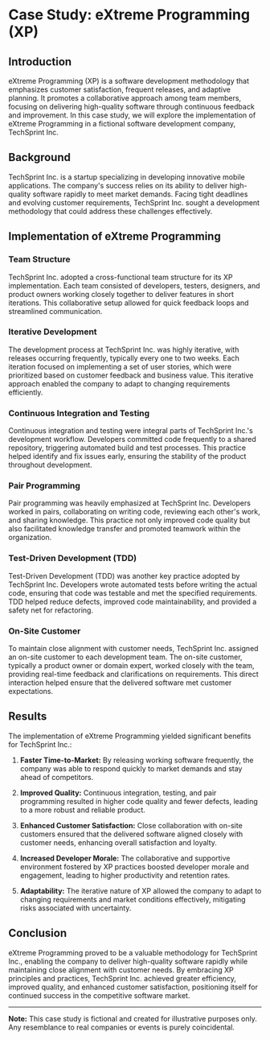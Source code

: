 # Case Study: eXtreme Programming (XP)

## Introduction

eXtreme Programming (XP) is a software development methodology that emphasizes customer satisfaction, frequent releases, and adaptive planning. It promotes a collaborative approach among team members, focusing on delivering high-quality software through continuous feedback and improvement. In this case study, we will explore the implementation of eXtreme Programming in a fictional software development company, TechSprint Inc.

## Background

TechSprint Inc. is a startup specializing in developing innovative mobile applications. The company's success relies on its ability to deliver high-quality software rapidly to meet market demands. Facing tight deadlines and evolving customer requirements, TechSprint Inc. sought a development methodology that could address these challenges effectively.

## Implementation of eXtreme Programming

### Team Structure

TechSprint Inc. adopted a cross-functional team structure for its XP implementation. Each team consisted of developers, testers, designers, and product owners working closely together to deliver features in short iterations. This collaborative setup allowed for quick feedback loops and streamlined communication.

### Iterative Development

The development process at TechSprint Inc. was highly iterative, with releases occurring frequently, typically every one to two weeks. Each iteration focused on implementing a set of user stories, which were prioritized based on customer feedback and business value. This iterative approach enabled the company to adapt to changing requirements efficiently.

### Continuous Integration and Testing

Continuous integration and testing were integral parts of TechSprint Inc.'s development workflow. Developers committed code frequently to a shared repository, triggering automated build and test processes. This practice helped identify and fix issues early, ensuring the stability of the product throughout development.

### Pair Programming

Pair programming was heavily emphasized at TechSprint Inc. Developers worked in pairs, collaborating on writing code, reviewing each other's work, and sharing knowledge. This practice not only improved code quality but also facilitated knowledge transfer and promoted teamwork within the organization.

### Test-Driven Development (TDD)

Test-Driven Development (TDD) was another key practice adopted by TechSprint Inc. Developers wrote automated tests before writing the actual code, ensuring that code was testable and met the specified requirements. TDD helped reduce defects, improved code maintainability, and provided a safety net for refactoring.

### On-Site Customer

To maintain close alignment with customer needs, TechSprint Inc. assigned an on-site customer to each development team. The on-site customer, typically a product owner or domain expert, worked closely with the team, providing real-time feedback and clarifications on requirements. This direct interaction helped ensure that the delivered software met customer expectations.

## Results

The implementation of eXtreme Programming yielded significant benefits for TechSprint Inc.:

1. **Faster Time-to-Market:** By releasing working software frequently, the company was able to respond quickly to market demands and stay ahead of competitors.

2. **Improved Quality:** Continuous integration, testing, and pair programming resulted in higher code quality and fewer defects, leading to a more robust and reliable product.

3. **Enhanced Customer Satisfaction:** Close collaboration with on-site customers ensured that the delivered software aligned closely with customer needs, enhancing overall satisfaction and loyalty.

4. **Increased Developer Morale:** The collaborative and supportive environment fostered by XP practices boosted developer morale and engagement, leading to higher productivity and retention rates.

5. **Adaptability:** The iterative nature of XP allowed the company to adapt to changing requirements and market conditions effectively, mitigating risks associated with uncertainty.

## Conclusion

eXtreme Programming proved to be a valuable methodology for TechSprint Inc., enabling the company to deliver high-quality software rapidly while maintaining close alignment with customer needs. By embracing XP principles and practices, TechSprint Inc. achieved greater efficiency, improved quality, and enhanced customer satisfaction, positioning itself for continued success in the competitive software market.

---
**Note:** This case study is fictional and created for illustrative purposes only. Any resemblance to real companies or events is purely coincidental.
